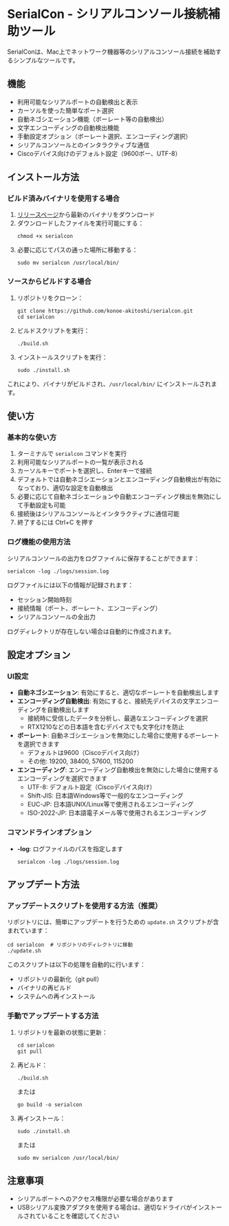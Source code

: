 # SerialCon - シリアルコンソール接続補助ツール

SerialConは、Mac上でネットワーク機器等のシリアルコンソール接続を補助するシンプルなツールです。

## 機能

- 利用可能なシリアルポートの自動検出と表示
- カーソルを使った簡単なポート選択
- 自動ネゴシエーション機能（ボーレート等の自動検出）
- 文字エンコーディングの自動検出機能
- 手動設定オプション（ボーレート選択、エンコーディング選択）
- シリアルコンソールとのインタラクティブな通信
- Ciscoデバイス向けのデフォルト設定（9600ボー、UTF-8）

## インストール方法

### ビルド済みバイナリを使用する場合

1. [リリースページ](https://github.com/akitoshi/serialcon/releases)から最新のバイナリをダウンロード
2. ダウンロードしたファイルを実行可能にする：
   ```
   chmod +x serialcon
   ```
3. 必要に応じてパスの通った場所に移動する：
   ```
   sudo mv serialcon /usr/local/bin/
   ```

### ソースからビルドする場合

1. リポジトリをクローン：
   ```
   git clone https://github.com/konoe-akitoshi/serialcon.git
   cd serialcon
   ```

2. ビルドスクリプトを実行：
   ```
   ./build.sh
   ```

3. インストールスクリプトを実行：
   ```
   sudo ./install.sh
   ```

これにより、バイナリがビルドされ、`/usr/local/bin/` にインストールされます。

## 使い方

### 基本的な使い方

1. ターミナルで `serialcon` コマンドを実行
2. 利用可能なシリアルポートの一覧が表示される
3. カーソルキーでポートを選択し、Enterキーで接続
4. デフォルトでは自動ネゴシエーションとエンコーディング自動検出が有効になっており、適切な設定を自動検出
5. 必要に応じて自動ネゴシエーションや自動エンコーディング検出を無効にして手動設定も可能
6. 接続後はシリアルコンソールとインタラクティブに通信可能
7. 終了するには Ctrl+C を押す

### ログ機能の使用方法

シリアルコンソールの出力をログファイルに保存することができます：

```
serialcon -log ./logs/session.log
```

ログファイルには以下の情報が記録されます：
- セッション開始時刻
- 接続情報（ポート、ボーレート、エンコーディング）
- シリアルコンソールの全出力

ログディレクトリが存在しない場合は自動的に作成されます。

## 設定オプション

### UI設定

- **自動ネゴシエーション**: 有効にすると、適切なボーレートを自動検出します
- **エンコーディング自動検出**: 有効にすると、接続先デバイスの文字エンコーディングを自動検出します
  - 接続時に受信したデータを分析し、最適なエンコーディングを選択
  - RTX1210などの日本語を含むデバイスでも文字化けを防止
- **ボーレート**: 自動ネゴシエーションを無効にした場合に使用するボーレートを選択できます
  - デフォルトは9600（Ciscoデバイス向け）
  - その他: 19200, 38400, 57600, 115200
- **エンコーディング**: エンコーディング自動検出を無効にした場合に使用するエンコーディングを選択できます
  - UTF-8: デフォルト設定（Ciscoデバイス向け）
  - Shift-JIS: 日本語Windows等で一般的なエンコーディング
  - EUC-JP: 日本語UNIX/Linux等で使用されるエンコーディング
  - ISO-2022-JP: 日本語電子メール等で使用されるエンコーディング

### コマンドラインオプション

- **-log**: ログファイルのパスを指定します
  ```
  serialcon -log ./logs/session.log
  ```

## アップデート方法

### アップデートスクリプトを使用する方法（推奨）

リポジトリには、簡単にアップデートを行うための `update.sh` スクリプトが含まれています：

```
cd serialcon  # リポジトリのディレクトリに移動
./update.sh
```

このスクリプトは以下の処理を自動的に行います：
- リポジトリの最新化（git pull）
- バイナリの再ビルド
- システムへの再インストール

### 手動でアップデートする方法

1. リポジトリを最新の状態に更新：
   ```
   cd serialcon
   git pull
   ```

2. 再ビルド：
   ```
   ./build.sh
   ```
   または
   ```
   go build -o serialcon
   ```

3. 再インストール：
   ```
   sudo ./install.sh
   ```
   または
   ```
   sudo mv serialcon /usr/local/bin/
   ```

## 注意事項

- シリアルポートへのアクセス権限が必要な場合があります
- USBシリアル変換アダプタを使用する場合は、適切なドライバがインストールされていることを確認してください
